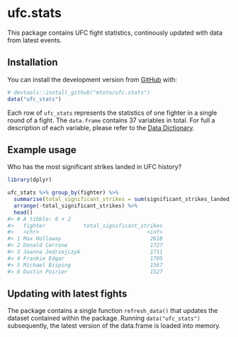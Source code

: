 
<!-- README.md is generated from README.Rmd. Please edit that file -->

# ufc.stats

This package contains UFC fight statistics, continously updated with
data from latest events.

## Installation

You can install the development version from
[GitHub](https://github.com/) with:

``` r
# devtools::install_github("mtoto/ufc.stats")
data("ufc_stats")
```

Each row of `ufc_stats` represents the statistics of one fighter in a
single round of a fight. The `data.frame` contains 37 variables in
total. For full a description of each variable, please refer to the
[Data
Dictionary](http://tamaszilagyi.com/ufc.stats/articles/data-dictionary.html).

## Example usage

Who has the most significant strikes landed in UFC history?

``` r
library(dplyr)

ufc_stats %>% group_by(fighter) %>%
  summarise(total_significant_strikes = sum(significant_strikes_landed)) %>%
  arrange(-total_significant_strikes) %>%
  head()
#> # A tibble: 6 × 2
#>   fighter            total_significant_strikes
#>   <chr>                                  <int>
#> 1 Max Holloway                            2618
#> 2 Donald Cerrone                          1727
#> 3 Joanna Jedrzejczyk                      1711
#> 4 Frankie Edgar                           1705
#> 5 Michael Bisping                         1567
#> 6 Dustin Poirier                          1527
```

## Updating with latest fights

The package contains a single function `refresh_data()` that updates the
dataset contained within the package. Running `data("ufc_stats")`
subsequently, the latest version of the data.frame is loaded into
memory.
